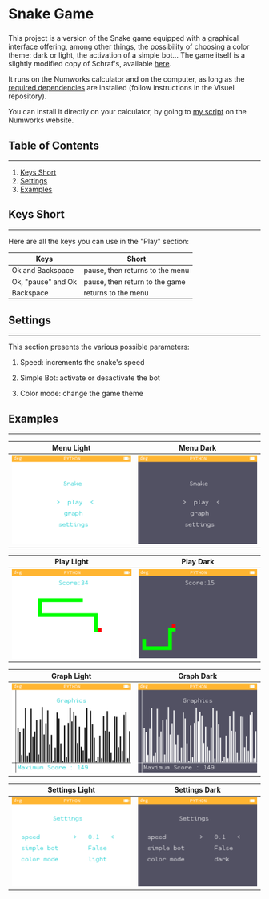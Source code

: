 # Snake Game
###

This project is a version of the Snake game equipped with a graphical interface offering, among other things, the possibility of choosing a color theme: dark or light, the activation of a simple bot... The game itself is a slightly modified copy of Schraf's, available [here](https://my.numworks.com/python/schraf/snake).

It runs on the Numworks calculator and on the computer, as long as the [required dependencies](https://github.com/Archange-py/Visuel) are installed (follow instructions in the Visuel repository).

You can install it directly on your calculator, by going to [my script](https://my.numworks.com/python/archange/snake_game) on the Numworks website.

## Table of Contents
***
1. [Keys Short](#keys-short)
2. [Settings](#settings)
3. [Examples](#examples)

## Keys Short
***

Here are all the keys you can use in the "Play" section: 

<table>
    <thead>
        <th>Keys</th>
        <th>Short</th>
    </thead>
    <tbody>
        <tr>
            <td>Ok and Backspace</td>
            <td>pause, then returns to the menu</td>
        </tr>
        <tr>
            <td>Ok, "pause" and Ok</td>
            <td>pause, then return to the game</td>
        </tr>
        <tr>
            <td>Backspace</td>
            <td>returns to the menu</td>
        </tr>
    </tbody>
</table>

## Settings
***

This section presents the various possible parameters:

1. Speed: increments the snake's speed

2. Simple Bot: activate or desactivate the bot

3. Color mode: change the game theme

## Examples
***

<table>
    <thead>
        <th align="center">Menu Light</th>
        <th align="center">Menu Dark</th>
    </thead>
    <tbody>
        <td> <img src=".\pictures\menu_light.png"> </td>
        <td> <img src=".\pictures\menu_dark.png"> </td>
    </tbody>
</table>

<table>
    <thead>
        <th align="center">Play Light</th>
        <th align="center">Play Dark</th>
    </thead>
    <tbody>
        <td> <img src=".\pictures\play_light.png"> </td>
        <td> <img src=".\pictures\play_dark.png"> </td>
    </tbody>
</table>

<table>
    <thead>
        <th align="center">Graph Light</th>
        <th align="center">Graph Dark</th>
    </thead>
    <tbody>
        <td> <img src=".\pictures\graph_light.png"> </td>
        <td> <img src=".\pictures\graph_dark.png"> </td>
    </tbody>
</table>

<table>
    <thead>
        <th align="center">Settings Light</th>
        <th align="center">Settings Dark</th>
    </thead>
    <tbody>
        <td> <img src=".\pictures\settings_light.png"> </td>
        <td> <img src=".\pictures\settings_dark.png"> </td>
    </tbody>
</table>
